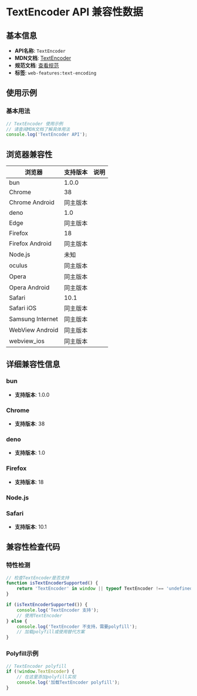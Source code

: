 # TextEncoder API 兼容性数据

## 基本信息

- **API名称**: `TextEncoder`
- **MDN文档**: [TextEncoder](https://developer.mozilla.org/docs/Web/API/TextEncoder)
- **规范文档**: [查看规范](https://encoding.spec.whatwg.org/#interface-textencoder)
- **标签**: `web-features:text-encoding`

## 使用示例

### 基本用法

```javascript
// TextEncoder 使用示例
// 请查阅MDN文档了解具体用法
console.log('TextEncoder API');
```

## 浏览器兼容性

| 浏览器 | 支持版本 | 说明 |
|--------|----------|------|
| bun | 1.0.0 |  |
| Chrome | 38 |  |
| Chrome Android | 同主版本 |  |
| deno | 1.0 |  |
| Edge | 同主版本 |  |
| Firefox | 18 |  |
| Firefox Android | 同主版本 |  |
| Node.js | 未知 |  |
| oculus | 同主版本 |  |
| Opera | 同主版本 |  |
| Opera Android | 同主版本 |  |
| Safari | 10.1 |  |
| Safari iOS | 同主版本 |  |
| Samsung Internet | 同主版本 |  |
| WebView Android | 同主版本 |  |
| webview_ios | 同主版本 |  |

## 详细兼容性信息

### bun

- **支持版本**: 1.0.0

### Chrome

- **支持版本**: 38

### deno

- **支持版本**: 1.0

### Firefox

- **支持版本**: 18

### Node.js


### Safari

- **支持版本**: 10.1

## 兼容性检查代码

### 特性检测

```javascript
// 检查TextEncoder是否支持
function isTextEncoderSupported() {
    return 'TextEncoder' in window || typeof TextEncoder !== 'undefined';
}

if (isTextEncoderSupported()) {
    console.log('TextEncoder 支持');
    // 使用TextEncoder
} else {
    console.log('TextEncoder 不支持，需要polyfill');
    // 加载polyfill或使用替代方案
}
```

### Polyfill示例

```javascript
// TextEncoder polyfill
if (!window.TextEncoder) {
    // 在这里添加polyfill实现
    console.log('加载TextEncoder polyfill');
}
```

